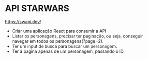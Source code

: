 # API STARWARS

https://swapi.dev/

- Criar uma aplicação React para consumir a API
- Listar os personagens, precisar ter paginação, ou seja, conseguir navegar em todos os personagens(?page=2).
- Ter um input de busca para buscar um personagem.
- Ter a pagina apenas de um personagem, passando o ID.
